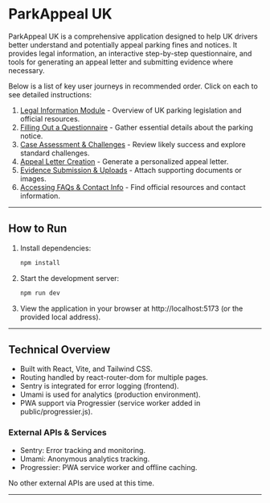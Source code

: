 # ParkAppeal UK

ParkAppeal UK is a comprehensive application designed to help UK drivers better understand and potentially appeal parking fines and notices. It provides legal information, an interactive step-by-step questionnaire, and tools for generating an appeal letter and submitting evidence where necessary.

Below is a list of key user journeys in recommended order. Click on each to see detailed instructions:

1. [Legal Information Module](docs/journeys/legal-information-module.md) - Overview of UK parking legislation and official resources.
2. [Filling Out a Questionnaire](docs/journeys/filling-out-a-questionnaire.md) - Gather essential details about the parking notice.
3. [Case Assessment & Challenges](docs/journeys/case-assessment-challenges.md) - Review likely success and explore standard challenges.
4. [Appeal Letter Creation](docs/journeys/appeal-letter-creation.md) - Generate a personalized appeal letter.
5. [Evidence Submission & Uploads](docs/journeys/evidence-submission-uploads.md) - Attach supporting documents or images.
6. [Accessing FAQs & Contact Info](docs/journeys/faqs-contact.md) - Find official resources and contact information.

---

## How to Run

1. Install dependencies:  
   ```bash
   npm install
   ```
2. Start the development server:  
   ```bash
   npm run dev
   ```
3. View the application in your browser at http://localhost:5173 (or the provided local address).

---

## Technical Overview

- Built with React, Vite, and Tailwind CSS.  
- Routing handled by react-router-dom for multiple pages.  
- Sentry is integrated for error logging (frontend).  
- Umami is used for analytics (production environment).  
- PWA support via Progressier (service worker added in public/progressier.js).  

### External APIs & Services

- Sentry: Error tracking and monitoring.  
- Umami: Anonymous analytics tracking.  
- Progressier: PWA service worker and offline caching.  

No other external APIs are used at this time.

---